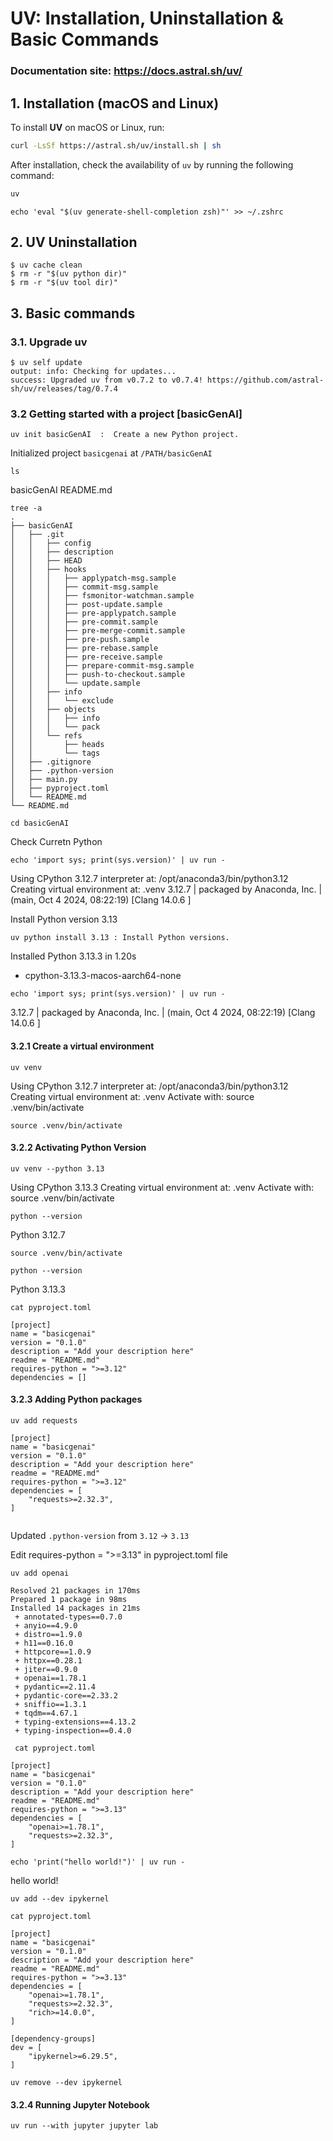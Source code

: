 # UV: Installation, Uninstallation & Basic Commands

### Documentation site: https://docs.astral.sh/uv/

## 1. Installation (macOS and Linux)

To install **UV** on macOS or Linux, run:

```bash
curl -LsSf https://astral.sh/uv/install.sh | sh
```
After installation, check the availability of `uv` by running the following command:

```bash
uv
```

```
echo 'eval "$(uv generate-shell-completion zsh)"' >> ~/.zshrc
```


## 2. UV Uninstallation
```
$ uv cache clean
$ rm -r "$(uv python dir)"
$ rm -r "$(uv tool dir)"
```





## 3. Basic commands

### 3.1. Upgrade uv

``` 
$ uv self update
output: info: Checking for updates...
success: Upgraded uv from v0.7.2 to v0.7.4! https://github.com/astral-sh/uv/releases/tag/0.7.4

```

### 3.2 Getting started with a project [basicGenAI]

```
uv init basicGenAI  :  Create a new Python project.
```
Initialized project `basicgenai` at `/PATH/basicGenAI`
```
ls
```
basicGenAI	README.md


```
tree -a
.
├── basicGenAI
│   ├── .git
│   │   ├── config
│   │   ├── description
│   │   ├── HEAD
│   │   ├── hooks
│   │   │   ├── applypatch-msg.sample
│   │   │   ├── commit-msg.sample
│   │   │   ├── fsmonitor-watchman.sample
│   │   │   ├── post-update.sample
│   │   │   ├── pre-applypatch.sample
│   │   │   ├── pre-commit.sample
│   │   │   ├── pre-merge-commit.sample
│   │   │   ├── pre-push.sample
│   │   │   ├── pre-rebase.sample
│   │   │   ├── pre-receive.sample
│   │   │   ├── prepare-commit-msg.sample
│   │   │   ├── push-to-checkout.sample
│   │   │   └── update.sample
│   │   ├── info
│   │   │   └── exclude
│   │   ├── objects
│   │   │   ├── info
│   │   │   └── pack
│   │   └── refs
│   │       ├── heads
│   │       └── tags
│   ├── .gitignore
│   ├── .python-version
│   ├── main.py
│   ├── pyproject.toml
│   └── README.md
└── README.md
```


```
cd basicGenAI
```

Check Curretn Python
```
echo 'import sys; print(sys.version)' | uv run -
```
Using CPython 3.12.7 interpreter at: /opt/anaconda3/bin/python3.12
Creating virtual environment at: .venv
3.12.7 | packaged by Anaconda, Inc. | (main, Oct  4 2024, 08:22:19) [Clang 14.0.6 ]

Install Python version 3.13

```
uv python install 3.13 : Install Python versions.
```
Installed Python 3.13.3 in 1.20s
 + cpython-3.13.3-macos-aarch64-none

```
echo 'import sys; print(sys.version)' | uv run -
```
3.12.7 | packaged by Anaconda, Inc. | (main, Oct  4 2024, 08:22:19) [Clang 14.0.6 ]

#### 3.2.1 Create a virtual environment
```
uv venv
```
Using CPython 3.12.7 interpreter at: /opt/anaconda3/bin/python3.12
Creating virtual environment at: .venv
Activate with: source .venv/bin/activate

```
source .venv/bin/activate
```

#### 3.2.2 Activating Python Version

```
uv venv --python 3.13
```
Using CPython 3.13.3
Creating virtual environment at: .venv
Activate with: source .venv/bin/activate

```
python --version 
```
Python 3.12.7
```
source .venv/bin/activate

python --version 
```
        
Python 3.13.3

```
cat pyproject.toml
```
```
[project]
name = "basicgenai"
version = "0.1.0"
description = "Add your description here"
readme = "README.md"
requires-python = ">=3.12"
dependencies = []
```

#### 3.2.3 Adding Python packages

```
uv add requests
```
```
[project]
name = "basicgenai"
version = "0.1.0"
description = "Add your description here"
readme = "README.md"
requires-python = ">=3.12"
dependencies = [
    "requests>=2.32.3",
]
```

```uv python pin 3.13
```
Updated `.python-version` from `3.12` -> `3.13`

Edit requires-python = ">=3.13" in pyproject.toml file

```
uv add openai
```

```
Resolved 21 packages in 170ms
Prepared 1 package in 98ms
Installed 14 packages in 21ms
 + annotated-types==0.7.0
 + anyio==4.9.0
 + distro==1.9.0
 + h11==0.16.0
 + httpcore==1.0.9
 + httpx==0.28.1
 + jiter==0.9.0
 + openai==1.78.1
 + pydantic==2.11.4
 + pydantic-core==2.33.2
 + sniffio==1.3.1
 + tqdm==4.67.1
 + typing-extensions==4.13.2
 + typing-inspection==0.4.0
```

```
 cat pyproject.toml 
```



```
[project]
name = "basicgenai"
version = "0.1.0"
description = "Add your description here"
readme = "README.md"
requires-python = ">=3.13"
dependencies = [
    "openai>=1.78.1",
    "requests>=2.32.3",
]
```

```
echo 'print("hello world!")' | uv run -
```
hello world!

```
uv add --dev ipykernel
```

```
cat pyproject.toml
```

```
[project]
name = "basicgenai"
version = "0.1.0"
description = "Add your description here"
readme = "README.md"
requires-python = ">=3.13"
dependencies = [
    "openai>=1.78.1",
    "requests>=2.32.3",
    "rich>=14.0.0",
]

[dependency-groups]
dev = [
    "ipykernel>=6.29.5",
]
```

```
uv remove --dev ipykernel
```

#### 3.2.4 Running Jupyter Notebook

```
uv run --with jupyter jupyter lab
```
